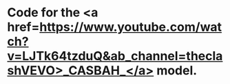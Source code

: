 # Code for the <a href=https://www.youtube.com/watch?v=LJTk64tzduQ&ab_channel=theclashVEVO>_CASBAH_</a> model.
